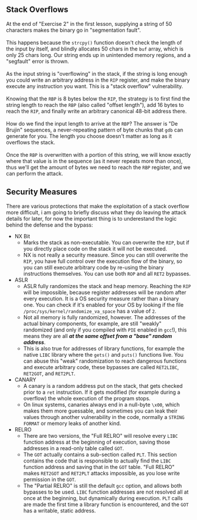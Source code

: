 ## Stack Overflows

At the end of "Exercise 2" in the first lesson, supplying a string of 50 characters makes the binary go in "segmentation fault".\
\
This happens because the `strcpy()` function doesn't check the length of the input by itself, and blindly allocates 50 chars in the `buf` array, which is only 25 chars long. Our string ends up in unintended memory regions, and a "segfault" error is thrown.\
\
As the input string is "overflowing" in the stack, if the string is long enough you could write an arbitrary address in the `RIP` register, and make the binary execute any instruction you want. This is a "stack overflow" vulnerability.\
\
Knowing that the `RBP` is 8 bytes below the `RIP`, the strategy is to first find the string length to reach the `RBP` (also called "offset length"), add 16 bytes to reach the `RIP`, and finally write an arbitrary canonical 48-bit address there.\
\
How do we find the input length to arrive at the `RBP`? The answer is "De Brujin" sequences, a never-repeating pattern of byte chunks that `gdb` can generate for you. The length you choose doesn't matter as long as it overflows the stack.\
\
Once the `RBP` is overwritten with a portion of this string, we will know exactly where that value is in the sequence (as it never repeats more than once), thus we'll get the amount of bytes we need to reach the `RBP` register, and we can perform the attack.

## Security Measures

There are various protections that make the exploitation of a stack overflow more difficult, i am going to briefly discuss what they do leaving the attack details for later, for now the important thing is to underestand the logic behind the defense and the bypass:

- NX Bit
  - Marks the stack as non-executable. You can overwrite the `RIP`, but if you directly place code on the stack it will not be executed. 
  - NX is not really a security measure. Since you can still overwrite the `RIP`, you have full control over the execution flow of the binary, so you can still execute arbitrary code by re-using the binary instructions themselves. You can use both `ROP` and all `RET2` bypasses.
- ASLR
  - ASLR fully randomizes the stack and heap memory. Reaching the `RIP` will be impossible, because register addresses will be random after every execution. It is a OS security measure rather than a binary one. You can check if it's enabled for your OS by looking if the file `/proc/sys/kernel/randomize_va_space` has a value of `2`.
  - Not all memory is fully randomized, however. The addresses of the actual binary components, for example, are still "weakly" randomized (and only if you compiled with `PIE` enabled in `gcc`!), this means they are all _**at the same offset from a "base" random address**_.
  - This is also true for addresses of library functions, for example the native `LIBC` library where the `gets()` and `puts()` functions live. You can abuse this "weak" randomization to reach dangerous functions and execute arbitrary code, these bypasses are called `RET2LIBC`, `RET2GOT`, and `RET2PLT`.
- CANARY
  - A canary is a random address put on the stack, that gets checked prior to a `ret` instruction. If it gets modified (for example during a overflow) the whole execution of the program stops.
  - On linux systems, canaries always end in a null-byte `\x00`, which makes them more guessable, and sometimes you can leak their values through another vulnerability in the code, normally a `STRING FORMAT` or memory leaks of another kind.
- RELRO
  - There are two versions, the "Full RELRO" will resolve every `LIBC` function address at the beginning of execution, saving those addresses in a read-only table called `GOT`. 
  - The `GOT` actually contains a sub-section called `PLT`. This section contains the code that is responsible to actually find the `LIBC` function address and saving that in the `GOT` table. "Full RELRO" makes `RET2GOT` and `RET2PLT` attacks impossible, as you lose write permission in the `GOT`.
  - The "Partial RELRO" is still the default `gcc` option, and allows both bypasses to be used. `LIBC` function addresses are not resolved all at once at the beginning, but dynamically during execution. `PLT` calls are made the first time a library function is encountered, and the `GOT` has a writable, static address.
